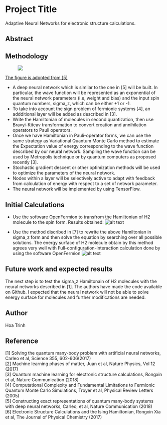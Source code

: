 # Project Title

Adaptive Neural Networks for electronic structure calculations.

## Abstract


## Methodology
<figure>
  <img src="https://github.com/hoatrinhusc/Gromacs-benchmark/blob/main/1MPI-OpenMP.png"/>
</figure>

[The figure is adopted from [5]](https://www.nature.com/articles/s41467-018-07520-3)

* A deep neural network which is similar to the one in [5] will be built. In particular, the wave function will be represented as an exponential of the neural network parameters (i.e, weight and bias) and the input spin quantum numbers, sigma_z, which can be either +1 or -1.
* To take into account the sign problem of fermionic systems [4], an addditional layer will be added as described in [3].
* Write the Hamiltonian of molecules in second quantization, then use Bravyi-Kiteav transformation to convert creation and annihilation operators to Pauli operators.
* Once we have Hamiltonian in Pauli-operator forms, we can use the same strategy as Variational Quantum Monte Carlo method to estimate the Expectation value of energy corresponding to the wave function described by our neural network. Sampling the wave function can be used by Metropolis technique or by quantum computers as proposed recently [3].
* Stochastic gradient descent or other optimization methods will be used to optimize the parameters of the neural network.
* Nodes within a layer will be selectively active to adapt with feedback from calculation of energy with respect to a set of network parameter.
* The neural network will be implemented by using TensorFlow.

## Initial Calculations
- Use the software OpenFermion to transfrom the Hamiltonian of H2 molecule to the spin form. Results obtained:
![alt text](https://github.com/hoatrinhusc/Adaptive-Neural-Networks-for-electronic-structure-calculation./blob/master/p1.png)

- Use the method discribed in [7] to rewrite the above Hamiltonian in sigma_z form and then solve the equation by searching over all possible solutions. The energy surface of H2 molecule obtain by this method agrees very well with Full-configuration-interaction calculation done by using the software OpenFermion 
![alt text](https://github.com/hoatrinhusc/Adaptive-Neural-Networks-for-electronic-structure-calculation./blob/master/p2.png)

## Future work and expected results
The next step is to test the sigma_z Hamiltonain of H2 molecules with the neural networks described in [1]. The authors have made the code available on Github. 
I expected that the neural network will not be able to solve energy surface for molecules and further modifications are needed. 

## Author

Hoa Trinh

## Reference

[1] Solving the quantum many-body problem with artificial neural networks, Carleo et al, Science 355, 602-606(2017) <br />
[2] Machine learning phases of matter, Juan et al, Nature Physics, Vol 12 (2017) <br />
[3] Quantum machine learning for electronic structure calculations, Rongxin et al, Nature Communication (2018) <br />
[4] Computational Complexity and Fundamental Limitations to Fermionic Quantum Monte Carlo Simulations, Troyer et al, Physical Review Letters (2005) <br />
[5] Constructing exact representations of quantum many-body systems with deep neural networks, Carleo, et al, Nature Communication (2018) <br />
[6] Electronic Structure Calculations and the Ising Hamiltonian, Rongxin Xia et al, The Journal of Physical Chemistry (2017)

